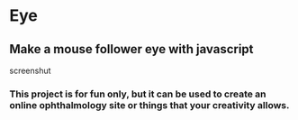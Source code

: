 # Eye
## Make a mouse follower eye with javascript

screenshut 



### This project is for fun only, but it can be used to create an online ophthalmology site or things that your creativity allows.


